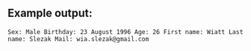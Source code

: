 ## Example output:

`
Sex: Male
Birthday: 23 August 1996
Age: 26
First name: Wiatt
Last name: Slezak
Mail: wia.slezak@gmail.com
`

